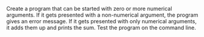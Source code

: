 Create a program that can be started with
zero or more numerical arguments. If it gets presented with a
non-numerical argument, the program gives an error message. If it gets
presented with only numerical arguments, it adds them up and prints the
sum. Test the program on the command line.
